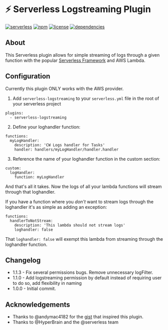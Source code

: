 # ⚡️ Serverless Logstreaming Plugin

[![serverless](http://public.serverless.com/badges/v3.svg)](http://www.serverless.com)
[![npm](https://img.shields.io/npm/v/logstreaming.svg)](https://www.npmjs.com/package/serverless-logstreaming)
[![license](https://img.shields.io/github/license/rifflock/serverless-logstreaming-plugin.svg)](https://github.com/rifflock/serverless-logstreaming-plugin/blob/master/LICENSE)
[![dependencies](https://img.shields.io/david/rifflock/serverless-logstreaming-plugin.svg)](https://www.npmjs.com/package/serverless-logstreaming)


## About
This Serverless plugin allows for simple streaming of logs through a given function
with the popular [Serverless Framework](https://serverless.com) and AWS Lambda.

## Configuration

Currently this plugin ONLY works with the AWS provider.

1. Add `serverless-logstreaming` to your `serverless.yml` file in the root of your serverless project

```
plugins:
  - serverless-logstreaming
```

2. Define your loghandler function:

```
functions:
  myLogHandler:
    description: 'CW Logs handler for Tasks'
    handler: handlers/myLogHandler/handler.handler
```

3. Reference the name of your loghandler function in the custom section:

```
custom:
  logHandler:
    function: myLogHandler
```

And that's all it takes. Now the logs of all your lambda functions will stream through that loghandler.

If you have a function where you _don't_ want to stream logs through the loghandler it's as simple as adding an exception:

```
functions:
  handlerToNotStream:
    description: 'This lambda should not stream logs'
    loghandler: false
```

That `loghandler: false` will exempt this lambda from streaming through the loghandler function.

## Changelog
* 1.1.3 - Fix several permissions bugs. Remove unnecessary logFilter.
* 1.1.0 - Add logstreaming permission by default instead of requiring user to do so, add flexibility in naming
* 1.0.0 - Initial commit.

## Acknowledgements
* Thanks to @andymac4182 for the [gist](https://gist.github.com/andymac4182/4837f722231ea493685f6b4699c939a1) that inspired this plugin.
* Thanks to @HyperBrain and the @serverless team
